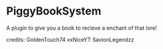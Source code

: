 # PiggyBookSystem
A plugin to give you a book to recieve a enchant of that lore!




credits:
GoldenTouch74 
xxNiceYT
SavionLegendzz
